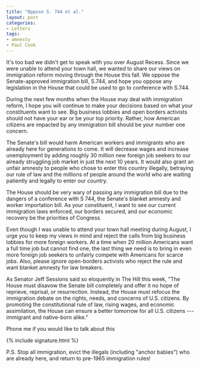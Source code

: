 ```yaml
---
title: "Oppose S. 744 et al."
layout: post
categories:
- Letters
tags:
- amnesty
- Paul Cook
---
```


It's too bad we didn't get to speak with you over August Recess. Since we were unable to attend your town hall, we wanted to share our views on immigration reform moving through the House this fall. We oppose the Senate-approved immigration bill, S.744, and hope you oppose any legislation in the House that could be used to go to conference with S.744.

During the next few months when the House may deal with immigration reform, I hope you will continue to make your decisions based on what your constituents want to see. Big business lobbies and open borders activists should not have your ear or be your top priority. Rather, how American citizens are impacted by any immigration bill should be your number one concern.

The Senate's bill would harm American workers and immigrants who are already here for generations to come. It will decrease wages and increase unemployment by adding roughly 30 million new foreign job seekers to our already struggling job market in just the next 10 years. It would also grant an unfair amnesty to people who chose to enter this country illegally, betraying our rule of law and the millions of people around the world who are waiting patiently and legally to enter our country.

The House should be very wary of passing any immigration bill due to the dangers of a conference with S 744, the Senate's blanket amnesty and worker importation bill. As your constituent, I want to see our current immigration laws enforced, our borders secured, and our economic recovery be the priorities of Congress.

Even though I was unable to attend your town hall meeting during August, I urge you to keep my views in mind and reject the calls from big business lobbies for more foreign workers. At a time when 20 million Americans want a full time job but cannot find one, the last thing we need is to bring in even more foreign job seekers to unfairly compete with Americans for scarce jobs. Also, please ignore open-borders activists who reject the rule and want blanket amnesty for law breakers.

As Senator Jeff Sessions said so eloquently in The Hill this week, "The House must disavow the Senate bill completely and offer it no hope of reprieve, reprisal, or resurrection. Instead, the House must refocus the immigration debate on the rights, needs, and concerns of U.S. citizens. By promoting the constitutional rule of law, rising wages, and economic assimilation, the House can ensure a better tomorrow for all U.S. citizens --- immigrant and native-born alike."

Phone me if you would like to talk about this

{% include signature.html %}

P.S. Stop all immigration, evict the illegals (including "anchor babies") who are already here, and return to pre-1965 immigration rules!